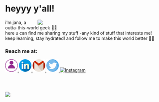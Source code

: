 
<h1> heyyy y'all! </h1>

<img align="right" width="400" src="https://media2.giphy.com/media/fgmDFZTeECzjDPKepE/giphy.gif" />

<p align="left">
i'm jana, a outta-this-world geek 👩‍💻 <br/>
here u can find me sharing my stuff -any kind of stuff that interests me! <br/>
keep learning, stay hydrated! and follow me to make this world better 🐱‍🏍<br/>
</p>

### Reach me at:

<a href="https://Janaherself.github.io">
    <img height="40px" src="profile.png" title="Portfolio">
  </a>
  <a href="https://www.linkedin.com/in/jana-abusaa">
    <img height="40px" src="linkedin.png" title="LinkedIn">
  </a>
  <a href="mailto:jana.abusaa@gmail.com">
    <img height="40px" src="gmail.png" title="Mail">
  </a>
  <a href="https://twitter.com/Janaherselff">
    <img height="40px" src="twitter.png" title="Twitter">
  </a>
  <a href="https://instagram.com/Janaherselff">
    <img height="40px" src="insatgram.png" title="Instagram">
  </a>

  <br><br>

<img src="https://komarev.com/ghpvc/?username=janaherself&style=rounded-square&color=d6c2d2">
  <br><br>
